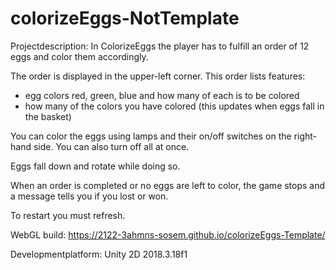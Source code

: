 # colorizeEggs-NotTemplate

Projectdescription: In ColorizeEggs the player has to fulfill an order of 12 eggs and color them accordingly.

The order is displayed in the upper-left corner. This order lists features:
- egg colors red, green, blue and how many of each is to be colored
- how many of the colors you have colored (this updates when eggs fall in the basket)

You can color the eggs using lamps and their on/off switches on the right-hand side. You can also turn off all at once.

Eggs fall down and rotate while doing so. 

When an order is completed or no eggs are left to color, the game stops and a message tells you if you lost or won.

To restart you must refresh.

WebGL build: https://2122-3ahmns-sosem.github.io/colorizeEggs-Template/

Developmentplatform: Unity 2D 2018.3.18f1


